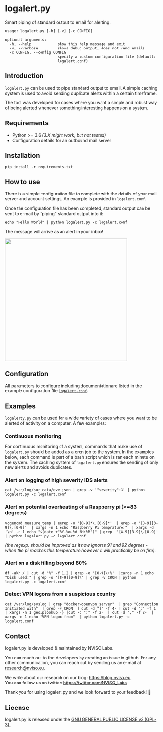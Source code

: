 # logalert.py

Smart piping of standard output to email for alerting.

```
usage: logalert.py [-h] [-v] [-c CONFIG]

optional arguments:
  -h, --help            show this help message and exit
  -v, --verbose         shows debug output, does not send emails
  -c CONFIG, --config CONFIG
                        specify a custom configuration file (default:
                        logalert.conf)
```
## Introduction
``logalert.py`` can be used to pipe standard output to email.
A simple caching system is used to avoid sending duplicate
alerts within a certain timeframe.

The tool was developed for cases where you want a simple and 
robust way of being alerted whenever something interesting
happens on a system.

## Requirements

- Python >= 3.6 *(3.X might work, but not tested)*
- Configuration details for an outbound mail server

## Installation

```pip install -r requirements.txt```

## How to use

There is a simple configuration file to complete with the details
of your mail server and account settings. An example is provided
in ``logalert.conf``.

Once the configuration file has been completed, standard output
can be sent to e-mail by "piping" standard output into it:

``echo "Hello World" | python logalert.py -c logalert.conf``

The message will arrive as an alert in your inbox!

<img src="screenshots/Hello_World.png" width="400">

## Configuration

All parameters to configure including documentationare listed
in the example configuration file [``logalert.conf``](logalert.conf).  


## Examples

``logalerty.py`` can be used for a wide variety of cases where you
want to be alerted of activity on a computer. A few examples:

### Continuous monitoring
For continuous monitoring of a system, commands that make 
use of ``logalert.py`` should be added as a cron job to the system.
In the examples below, each command is part of a bash script which is
ran each minute on the system. The caching system of ``logalert.py``
ensures the sending of only new alerts and avoids duplicates.

### Alert on logging of high severity IDS alerts
``cat /var/log/suricata/eve.json | grep -v '"severity":3' | python logalert.py -c logalert.conf``

### Alert on potential overheating of a Raspberry pi (>=83 degrees)
``vcgencmd measure_temp | egrep -o '[0-9]*\.[0-9]*' 
| grep -o '[8-9][3-9]\.[0-9]' 
| xargs -n 1 echo "Raspberry Pi temprature:" 
| xargs -d '\n' -n 1 echo "$(date +"%Y-%m-%d %H:%M")"
| grep  '[8-9][3-9]\.[0-9]' 
| python logalert.py -c logalert.conf``

<em>(the regexp. should be improved as it now ignores 91 and 92 degrees - when the pi
reaches this temperature however it will practically be on fire).</em>

### Alert on a disk filling beyond 80%
``df -akh / | cut -d "%" -f 1,2 | grep -o '[0-9]\+%' 
|xargs -n 1 echo "Disk used:" | grep -o '[8-9][0-9]%'
| grep -v CRON | python logalert.py -c logalert.conf``

### Detect VPN logons from a suspicious country
``cat /var/log/syslog
| grep "docker-openvpn_server" 
| grep "Connection Initiated with" 
| grep -v CRON 
| cut -d "]" -f 4- | cut -d ":" -f 1 
| xargs -n 1 geoiplookup {} |cut -d ":" -f 2- 
| cut -d "," -f 2-  | xargs -n 1 echo "VPN logon from" 
| python logalert.py -c logalert.conf
``

## Contact
logalert.py is developed & maintained by NVISO Labs.

You can reach out to the developers by creating an issue in github.
For any other communication, you can reach out by sending us an e-mail 
at [research@nviso.eu](mailto:research@nviso.eu).

We write about our research on our blog: https://blog.nviso.eu  
You can follow us on twitter: https://twitter.com/NVISO_Labs

Thank you for using logalert.py and we look forward to your feedback! 🐀

## License
logalert.py is released under the [GNU GENERAL PUBLIC LICENSE v3 (GPL-3).](https://tldrlegal.com/license/gnu-general-public-license-v3-(gpl-3))
